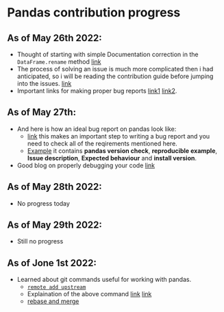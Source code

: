 # Pandas contribution progress

## As of May 26th 2022:

- Thought of starting with simple Documentation correction in the `DataFrame.rename` method [link](https://github.com/pandas-dev/pandas/issues/47030)
- The process of solving an issue is much more complicated then i had anticipated, so i will be reading the contribution guide before jumping into the issues. [link](https://pandas.pydata.org/docs/dev/development/contributing.html)
- Important links for making proper bug reports [link1](https://stackoverflow.com/help/minimal-reproducible-example) [link2](https://matthewrocklin.com/blog/work/2018/02/28/minimal-bug-reports).

## As of May 27th:

- And here is how an ideal bug report on pandas look like:
  - [link](https://pandas.pydata.org/pandas-docs/dev/development/contributing.html#:~:text=Trying%20the%20bug%2Dproducing%20code%20out%20on%20the%20main%20branch%20is%20often%20a%20worthwhile%20exercise%20to%20confirm%20the%20bug%20still%20exists.%20It%20is%20also%20worth%20searching%20existing%20bug%20reports%20and%20pull%20requests%20to%20see%20if%20the%20issue%20has%20already%20been%20reported%20and/or%20fixed.) this makes an important step to writing a bug report and you need to check all of the reqirements mentioned here.
  - [Example](https://github.com/pandas-dev/pandas/issues/47138) it contains **pandas version check**, **reproducible example**, **Issue description**, **Expected behaviour** and **install version**.
- Good blog on properly debugging your code [link](https://ericlippert.com/2014/03/05/how-to-debug-small-programs/)

## As of May 28th 2022:

- No progress today

## As of May 29th 2022:

- Still no progress

## As of Jone 1st 2022:

- Learned about git commands useful for working with pandas.
  - [``remote add upstream``](https://pandas.pydata.org/pandas-docs/dev/development/contributing.html#:~:text=git%20remote%20add%20upstream%20https%3A//github.com/pandas%2Ddev/pandas.git)
  - Explaination of the above command [link](https://www.neonscience.org/resources/learning-hub/tutorials/git-setup-remote) [link](https://stackoverflow.com/questions/8948803/what-does-git-remote-add-upstream-help-achieve)
  - [rebase and merge](https://www.javatpoint.com/git-rebase#:~:text=Rebasing%20is%20a%20process%20to,a%20linear%20process%20of%20merging.)








